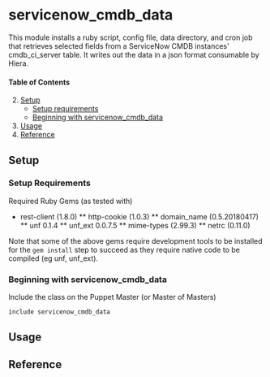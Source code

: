 
# servicenow_cmdb_data

This module installs a ruby script, config file, data directory, and cron job that retrieves selected fields from a ServiceNow CMDB instances' cmdb_ci_server table. It writes out the data in a json format consumable by Hiera. 


#### Table of Contents

2. [Setup](#setup)
    * [Setup requirements](#setup-requirements)
    * [Beginning with servicenow_cmdb_data](#beginning-with-servicenow_cmdb_data)
3. [Usage](#usage)
4. [Reference](#reference)

## Setup

### Setup Requirements

Required Ruby Gems (as tested with)

* rest-client (1.8.0)
** http-cookie (1.0.3)
** domain_name (0.5.20180417)
** unf 0.1.4
** unf_ext 0.0.7.5
** mime-types (2.99.3)
** netrc (0.11.0)

Note that some of the above gems require development tools to be installed for the `gem install` step to succeed as they require native code to be compiled (eg unf, unf_ext).

### Beginning with servicenow_cmdb_data

Include the class on the Puppet Master (or Master of Masters)

```
include servicenow_cmdb_data
```

## Usage

## Reference
